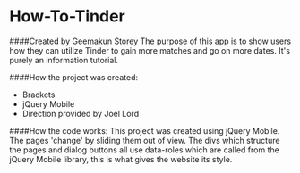 # How-To-Tinder
####Created by Geemakun Storey
The purpose of this app is to show users how they can utilize Tinder to gain more matches and go on more dates. It's purely an information tutorial.
 
####How the project was created:
* Brackets
* jQuery Mobile
* Direction provided by Joel Lord

####How the code works:
This project was created using jQuery Mobile.  The pages 'change' by sliding them out of view. The divs which structure the pages and dialog buttons all use data-roles which are called from the jQuery Mobile library, this is what gives the website its style.

